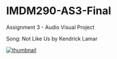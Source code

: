# IMDM290-AS3-Final

Assignment 3 - Audio Visual Project 

Song: Not Like Us by Kendrick Lamar 

[![thumbnail](https://img.youtube.com/vi/CLGisjVRLII/0.jpg)](https://www.youtube.com/watch?v=CLGisjVRLII)
